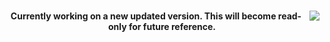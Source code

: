 # <img src="https://i.imgur.com/zJzMjU3.png?1" align=right>
<p align=center>
  <strong>Currently working on a new updated version. This will become read-only for future reference.</strong>
</p>
